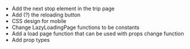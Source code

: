 
- Add the next stop element in the trip page
- Add (?) the reloading button
- CSS design for mobile
- Change LazyLoadingPage functions to be constants
- Add a load page function that can be used with props change function
- Add prop types

